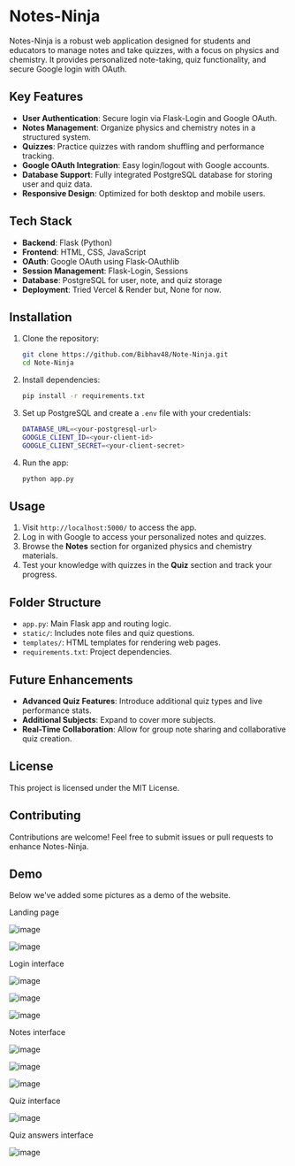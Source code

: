 # Notes-Ninja

Notes-Ninja is a robust web application designed for students and educators to manage notes and take quizzes, with a focus on physics and chemistry. It provides personalized note-taking, quiz functionality, and secure Google login with OAuth.

## Key Features

- **User Authentication**: Secure login via Flask-Login and Google OAuth.
- **Notes Management**: Organize physics and chemistry notes in a structured system.
- **Quizzes**: Practice quizzes with random shuffling and performance tracking.
- **Google OAuth Integration**: Easy login/logout with Google accounts.
- **Database Support**: Fully integrated PostgreSQL database for storing user and quiz data.
- **Responsive Design**: Optimized for both desktop and mobile users.

## Tech Stack

- **Backend**: Flask (Python)
- **Frontend**: HTML, CSS, JavaScript
- **OAuth**: Google OAuth using Flask-OAuthlib
- **Session Management**: Flask-Login, Sessions
- **Database**: PostgreSQL for user, note, and quiz storage
- **Deployment**: Tried Vercel & Render but, None for now.

## Installation

1. Clone the repository:

    ```bash
    git clone https://github.com/Bibhav48/Note-Ninja.git
    cd Note-Ninja
    ```

2. Install dependencies:

    ```bash
    pip install -r requirements.txt
    ```

3. Set up PostgreSQL and create a `.env` file with your credentials:

    ```bash
    DATABASE_URL=<your-postgresql-url>
    GOOGLE_CLIENT_ID=<your-client-id>
    GOOGLE_CLIENT_SECRET=<your-client-secret>
    ```

4. Run the app:

    ```bash
    python app.py
    ```

## Usage

1. Visit `http://localhost:5000/` to access the app.
2. Log in with Google to access your personalized notes and quizzes.
3. Browse the **Notes** section for organized physics and chemistry materials.
4. Test your knowledge with quizzes in the **Quiz** section and track your progress.

## Folder Structure

- `app.py`: Main Flask app and routing logic.
- `static/`: Includes note files and quiz questions.
- `templates/`: HTML templates for rendering web pages.
- `requirements.txt`: Project dependencies.

## Future Enhancements

- **Advanced Quiz Features**: Introduce additional quiz types and live performance stats.
- **Additional Subjects**: Expand to cover more subjects.
- **Real-Time Collaboration**: Allow for group note sharing and collaborative quiz creation.

## License

This project is licensed under the MIT License.

## Contributing

Contributions are welcome! Feel free to submit issues or pull requests to enhance Notes-Ninja.

## Demo

Below we've added some pictures as a demo of the website.

Landing page

![image](https://github.com/user-attachments/assets/e63e0e28-19f2-47fb-abfe-8a3d43d2dc4f)

![image](https://github.com/user-attachments/assets/0a685721-fbad-4fd1-b2bd-5bab6d42c85b)

Login interface

![image](https://github.com/user-attachments/assets/25f85196-24e0-46dc-8b96-342a3e7bf80f)

![image](https://github.com/user-attachments/assets/5cd28396-dd7d-4e57-a3ed-cd24c1d1cc56)

![image](https://github.com/user-attachments/assets/0eeea18e-e956-45fd-a8d3-be533b92fd74)

Notes interface

![image](https://github.com/user-attachments/assets/8faa9bea-1792-4a07-ba3c-36422aa4317b)

![image](https://github.com/user-attachments/assets/08d951bd-fbb5-4061-8e72-5c7b5e327cbe)

![image](https://github.com/user-attachments/assets/6ac3a90d-8c1c-4193-9005-ac243d23ff75)

Quiz interface

![image](https://github.com/user-attachments/assets/c0c7e5a9-8025-4e8d-96c2-8eeb8cb61111)

Quiz answers interface

![image](https://github.com/user-attachments/assets/ac71b8b8-9532-4342-87d8-1c7ab4b5418a)
